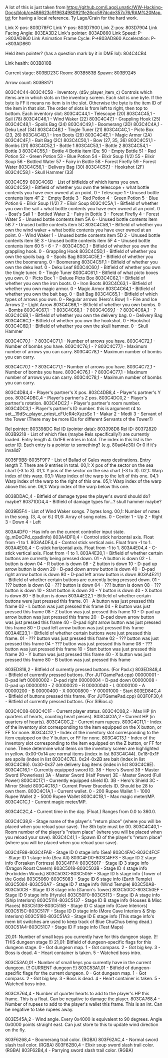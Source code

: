 A lot of this is just taken from https://github.com/LagoLunatic/WW-Hacking-Docs/blob/ce486623c919634980921fe26cc597dcde357c76/RAM%20Map.txt for having a local reference. Ty Lago/Crain for the hard work.

Link X-pos: 803D78FC
Link Y-pos: 803D7900
Link Z-pos: 803D7904
Link Facing Angle: 803EA3D2
Link's pointer: 803AD860
Link Speed: P->803AD860
Link Animation Frame Cycle: P->803AD860
Acceleration: P->803AD860

Held item pointer? (has a question mark by it in DME lol): 804C4CB4

Link health: 803B810B

Current stage: 803BD23C
Room: 803B583B
Spawn: 803B9245


Arrow count: 803B8171

803C4C44-803C4C58 - Inventory. (dSv_player_item_c)
  Controls which items are in which slots on the inventory screen. Each slot is one byte.
  If the byte is FF it means no item is in the slot.
  Otherwise the byte is the item ID of the item in that slot.
  The order of slots is from left to right, then top to bottom.
Each inventory slot:
803C4C44,1 - Telescope (20)
803C4C45,1 - Sail (78)
803C4C46,1 - Wind Waker (22)
803C4C47,1 - Grappling Hook (25)
803C4C48,1 - Spoils Bag (24)
803C4C49,1 - Boomerang (2D)
803C4C4A,1 - Deku Leaf (34)
803C4C4B,1 - Tingle Tuner (21)
803C4C4C,1 - Picto Box (23, 26)
803C4C4D,1 - Iron Boots (29)
803C4C4E,1 - Magic Armor (2A)
803C4C4F,1 - Bait Bag (2C)
803C4C50,1 - Bow (27, 35, 36)
803C4C51,1 - Bombs (31)
803C4C52,1 - Bottle 1
803C4C53,1 - Bottle 2
803C4C54,1 - Bottle 3
803C4C55,1 - Bottle 4
  Bottle item IDs:
    50 - Empty Bottle
    51 - Red Potion
    52 - Green Potion
    53 - Blue Potion
    54 - Elixir Soup (1/2)
    55 - Elixir Soup
    56 - Bottled Water
    57 - Fairy in Bottle
    58 - Forest Firefly
    59 - Forest Water
803C4C56,1 - Delivery Bag (30)
803C4C57,1 - Hookshot (2F)
803C4C58,1 - Skull Hammer (33)

803C4C59-803C4C6D - List of bitfields of which items you own.
803C4C59,1 - Bitfield of whether you own the telescope + what bottle contents you have ever owned at an point.
  0 - Telescope
  1 - Unused bottle contents item 4F
  2 - Empty Bottle
  3 - Red Potion
  4 - Green Potion
  5 - Blue Potion
  6 - Elixir Soup (1/2)
  7 - Elixir Soup
803C4C5A,1 - Bitfield of whether you own the sail + what bottle contents you have ever owned at an point.
  0 - Boat's Sail
  1 - Bottled Water
  2 - Fairy in Bottle
  3 - Forest Firefly
  4 - Forest Water
  5 - Unused bottle contents item 5A
  6 - Unused bottle contents item 5B
  7 - Unused bottle contents item 5C
803C4C5B,1 - Bitfield of whether you own the wind waker + what bottle contents you have ever owned at an point.
  0 - Wind Waker
  1 - Unused bottle contents item 5D
  2 - Unused bottle contents item 5E
  3 - Unused bottle contents item 5F
  4 - Unused bottle contents item 60
  5 - 
  6 - 
  7 - 
803C4C5C,1 - Bitfield of whether you own the grappling hook.
  0 - Grappling Hook
803C4C5D,1 - Bitfield of whether you own the spoils bag.
  0 - Spoils Bag
803C4C5E,1 - Bitfield of whether you own the boomerang.
  0 - Boomerang
803C4C5F,1 - Bitfield of whether you own the deku leaf.
  0 - Deku Leaf
803C4C60,1 - Bitfield of whether you own the tingle tuner.
  0 - Tingle Tuner
803C4C61,1 - Bitfield of what picto boxes you own.
  0 - Picto Box
  1 - Deluxe Picto Box
803C4C62,1 - Bitfield of whether you own the iron boots.
  0 - Iron Boots
803C4C63,1 - Bitfield of whether you own magic armor.
  0 - Magic Armor
803C4C64,1 - Bitfield of whether you own the bait bag.
  0 - Bait Bag
803C4C65,1 - Bitfield of which types of arrows you own.
  0 - Regular arrows (Hero's Bow)
  1 - Fire and Ice Arrows
  2 - Light Arrow
803C4C66,1 - Bitfield of whether you own bombs.
  0 - Bombs
803C4C67,1 - ?
803C4C68,1 - ?
803C4C69,1 - ?
803C4C6A,1 - ?
803C4C6B,1 - Bitfield of whether you own the delivery bag.
  0 - Delivery Bag
803C4C6C,1 - Bitfield of whether you own the hookshot.
  0 - Hookshot
803C4C6D,1 - Bitfield of whether you own the skull hammer.
  0 - Skull Hammer

803C4C70,1 - ?
803C4C71,1 - Number of arrows you have.
803C4C72,1 - Number of bombs you have.
803C4C76,1 - ?
803C4C77,1 - Maximum number of arrows you can carry.
803C4C78,1 - Maximum number of bombs you can carry.

803C4C70,1 - ?
803C4C71,1 - Number of arrows you have.
803C4C72,1 - Number of bombs you have.
803C4C76,1 - ?
803C4C77,1 - Maximum number of arrows you can carry.
803C4C78,1 - Maximum number of bombs you can carry.

803C4DB4,4 - Player's partner's X pos.
803C4DB8,4 - Player's partner's Y pos.
803C4DBC,4 - Player's partner's Z pos.
803C4DC0,2 - Player's partner's rotation.
803C4DC2,1 - Player's partner's room number.
803C4DC3,1 - Player's partner's ID number.
  this is argument r4 to set__19dSv_player_priest_cFUcR4cXyzsSc
  1 - Makar
  2 - Medli
  3 - Servant of the Tower
  (There may be more IDs for different Servants of the Tower?)

Rel pointer: 803398DC
Rel ID (pointer data): 803398D8
Rel ID: 80372820
803B9218 - List of which files (maybe Rels specifically?) are currently loaded.
  Entry length 4. 0x1F6 entries in total.
  The index in this list is the actor ID.
  Each entry is a pointer to something? (e.g. 80ad4e30) Or 0 if it's invalid?

8035F9B8-8035F9F7 - List of Ballad of Gales warp destinations.
  Entry length 7. There are 9 entries in total.
  00,1: X pos of the sector on the sea chart (-3 to 3).
  01,1: Y pos of the sector on the sea chart (-3 to 3).
  02,1: Warp index of this warp.
  03,1: Warp index of the warp to the left of this one.
  04,1: Warp index of the warp to the right of this one.
  05,1: Warp index of the warp above this one.
  06,1: Warp index of the warp below this one.
  
8038DDAC,4 - Bitfield of damage types the player's sword should do? maybe?
80371DD4,4 - Bitfield of damage types for...? skull hammer maybe?

8039B5F4 - List of Wind Waker songs.
  7 bytes long.
  00,1: Number of notes in the song. (3, 4, or 6.)
  01,6: Array of song notes.
    0 - Center
    1 - Up
    2 - Right
    3 - Down
    4 - Left
    
803A4DF0 - Has info on the current controller input state. (g_mDoCPd_cpadInfo)
803A4DF0,4 - Control stick horizontal axis. Float from -1 to 1.
803A4DF4,4 - Control stick vertical axis. Float from -1 to 1.
803A4E00,4 - C-stick horizontal axis. Float from -1 to 1.
803A4E04,4 - C-stick vertical axis. Float from -1 to 1.
803A4E20,1 - Bitfield of whether certain buttons are currently being pressed down.
  01 - A button is down
  02 - L button is down
  04 - R button is down
  08 - Z button is down
  10 - D-pad up arrow button is down
  20 - D-pad down arrow button is down
  40 - D-pad right arrow button is down
  80 - D-pad left arrow button is down
803A4E21,1 - Bitfield of whether certain buttons are currently being pressed down.
  01 - ??? button is down
  02 - ??? button is down
  04 - ??? button is down
  08 - ??? button is down
  10 - Start button is down
  20 - Y button is down
  40 - X button is down
  80 - B button is down
803A4E22,1 - Bitfield of whether certain buttons were just pressed this frame.
  01 - A button was just pressed this frame
  02 - L button was just pressed this frame
  04 - R button was just pressed this frame
  08 - Z button was just pressed this frame
  10 - D-pad up arrow button was just pressed this frame
  20 - D-pad down arrow button was just pressed this frame
  40 - D-pad right arrow button was just pressed this frame
  80 - D-pad left arrow button was just pressed this frame
803A4E23,1 - Bitfield of whether certain buttons were just pressed this frame.
  01 - ??? button was just pressed this frame
  02 - ??? button was just pressed this frame
  04 - ??? button was just pressed this frame
  08 - ??? button was just pressed this frame
  10 - Start button was just pressed this frame
  20 - Y button was just pressed this frame
  40 - X button was just pressed this frame
  80 - B button was just pressed this frame
  
  803ED818,2 - Bitfield of currently pressed buttons. (For Pad.c)
803ED848,4 - Bitfield of currently pressed buttons. (For JUTGamePad.cpp)
  00000001 - D-pad left
  00000002 - D-pad right
  00000004 - D-pad down
  00000008 - D-pad up
  00000010 - Z
  00000020 - R
  00000040 - L
  00000100 - A
  00000200 - B
  00000400 - X
  00000800 - Y
  00001000 - Start
803ED84C,4 - Bitfield of buttons pressed this frame. (For JUTGamePad.cpp)
803F0F30,4 - Bitfield of currently pressed buttons. (For SIBios.c)
  
 803C4C08-803C4C1F - Current player status.
803C4C08,2 - Max HP (in quarters of hearts, counting heart pieces).
803C4C0A,2 - Current HP (in quarters of hearts).
803C4C0C,2 - Current num rupees.
803C4C11,1 - Index of the inventory slot corresponding to the item equipped on the X button, or FF for none.
803C4C12,1 - Index of the inventory slot corresponding to the item equipped on the Y button, or FF for none.
803C4C13,1 - Index of the inventory slot corresponding to the item equipped on the Z button, or FF for none.
  These determine what items on the inventory screen are highlighted in yellow.
  0x00-0x14 are normal items (index in list 803C4C44).
  0x18-0x1F are spoils (index in list 803C4C7E).
  0x24-0x2B are bait (index in list 803C4C86).
  0x30-0x37 are delivery bag items (index in list 803C4C8E).
803C4C16,1 - Currently equipped sword ID.
  38 - Hero's Sword
  39 - Master Sword (Powerless)
  3A - Master Sword (Half Power)
  3E - Master Sword (Full Power)
803C4C17,1 - Currently equipped shield ID.
  3B - Hero's Shield
  3C - Mirror Shield
803C4C18,1 - Current Power Bracelets ID. Should be 28 to own them.
803C4C1A,1 - Current wallet.
  0 - 200 Rupee Wallet
  1 - 1000 Rupee Wallet
  2 - 5000 Rupee Wallet
803C4C1B,1 - Max magic meter/MP.
803C4C1C,1 - Current magic meter/MP.

803C4C2C,4 - Current time in the day. (Float.)
  Ranges from 0.0 to 360.0.

803C4C38,8 - Stage name of the player's "return place" (where you will be placed when you reload your save).
  The 8th byte must be 00.
803C4C40,1 - Room number of the player's "return place" (where you will be placed when you reload your save).
803C4C41,1 - Spawn ID of the player's "return place" (where you will be placed when you reload your save).

803C4F88-803C4FAB - Stage ID 0 stage info (Sea)
803C4FAC-803C4FCF - Stage ID 1 stage info (Sea Alt)
803C4FD0-803C4FF3 - Stage ID 2 stage info (Forsaken Fortress)
803C4FF4-803C5017 - Stage ID 3 stage info (Dragon Roost Cavern)
803C5018-803C503B - Stage ID 4 stage info (Forbidden Woods)
803C503C-803C505F - Stage ID 5 stage info (Tower of the Gods)
803C5060-803C5083 - Stage ID 6 stage info (Earth Temple)
803C5084-803C50A7 - Stage ID 7 stage info (Wind Temple)
803C50A8-803C50CB - Stage ID 8 stage info (Ganon's Tower)
803C50CC-803C50EF - Stage ID 9 stage info (Hyrule)
803C50F0-803C5113 - Stage ID A stage info (Ship Interiors)
803C5114-803C5137 - Stage ID B stage info (Houses & Misc Places)
803C5138-803C515B - Stage ID C stage info (Cave Interiors)
803C515C-803C517F - Stage ID D stage info (More Cave Interiors & Ship Interiors)
803C5180-803C51A3 - Stage ID E stage info (This stage info's mem bit switches are used to keep track of Blue ChuChus being dead.)
803C51A4-803C51C7 - Stage ID F stage info (Test Maps)

  20,01: Number of small keys you currently have for this dungeon stage. (!! THIS dungeon stage !!)
  21,01: Bitfield of dungeon-specific flags for this dungeon stage.
    0 - Got dungeon map.
    1 - Got compass.
    2 - Got big key.
    3 - Boss is dead.
    4 - Heart container is taken.
    5 - Watched boss intro.
    
803C53A0,01 - Number of small keys you currently have in the current dungeon. (!! CURRENT dungeon !!)
803C53A1,01 - Bitfield of dungeon-specific flags for the current dungeon.
  0 - Got dungeon map.
  1 - Got compass.
  2 - Got big key.
  3 - Boss is dead.
  4 - Heart container is taken.
  5 - Watched boss intro.

803CA764,4 - Number of quarter hearts to add to the player's HP this frame.
  This is a float.
  Can be negative to damage the player.
803CA768,4 - Number of rupees to add to the player's wallet this frame.
  This is an int.
  Can be negative to take rupees away.
  
803E545A,2 - Wind angle. Every 0x4000 is equivalent to 90 degrees. Angle 0x0000 points straight east.
  Can just store to this to update wind direction on the fly.

803F6268,4 - Boomerang trail color. (RGBA)
803F62AC,4 - Normal sword slash trail color. (RGBA)
803F62B0,4 - Elixir soup sword slash trail color. (RGBA)
803F62B4,4 - Parrying sword slash trail color. (RGBA)
